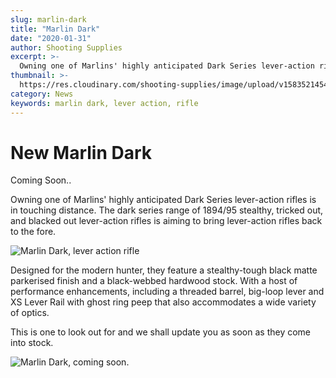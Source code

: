 ```yaml
---
slug: marlin-dark
title: "Marlin Dark"
date: "2020-01-31"
author: Shooting Supplies
excerpt: >-
  Owning one of Marlins' highly anticipated Dark Series lever-action rifles is in touching distance.
thumbnail: >-
  https://res.cloudinary.com/shooting-supplies/image/upload/v1583521454/guns/MODEL-1895-DARK-SERIES.png
category: News
keywords: marlin dark, lever action, rifle
---
```


# **New Marlin Dark**

Coming Soon..

Owning one of Marlins' highly anticipated Dark Series lever-action rifles is in touching distance. The dark series range of 1894/95 stealthy, tricked out, and blacked out lever-action rifles is aiming to bring lever-action rifles back to the fore.

![Marlin Dark, lever action rifle](https://res.cloudinary.com/shooting-supplies/image/upload/v1583521454/guns/MODEL-1895-DARK-SERIES.png)

Designed for the modern hunter, they feature a stealthy-tough black matte parkerised finish and a black-webbed hardwood stock. With a host of performance enhancements, including a threaded barrel, big-loop lever and XS Lever Rail with ghost ring peep that also accommodates a wide variety of optics.

This is one to look out for and we shall update you as soon as they come into stock.

![Marlin Dark, coming soon.](https://res.cloudinary.com/shooting-supplies/image/upload/v1583521466/2c309197-de47-4361-9eb2-f360024db943_kwqbmz.jpg)
